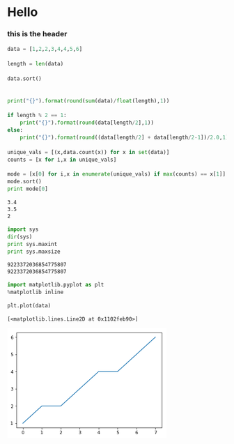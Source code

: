 
# Hello

### this is the header


```python
data = [1,2,2,3,4,4,5,6]

length = len(data)

data.sort()


print("{}").format(round(sum(data)/float(length),1))

if length % 2 == 1:
    print("{}").format(round(data[length/2],1))
else:
    print("{}").format(round((data[length/2] + data[length/2-1])/2.0,1))
    
unique_vals = [(x,data.count(x)) for x in set(data)]
counts = [x for i,x in unique_vals]

mode = [x[0] for i,x in enumerate(unique_vals) if max(counts) == x[1]]
mode.sort()
print mode[0]

```

    3.4
    3.5
    2



```python
import sys
dir(sys)
print sys.maxint
print sys.maxsize
```

    9223372036854775807
    9223372036854775807



```python
import matplotlib.pyplot as plt
%matplotlib inline
```


```python
plt.plot(data)
```




    [<matplotlib.lines.Line2D at 0x1102feb90>]




![png](../images/Untitled_files/Untitled_4_1.png)



```python

```
